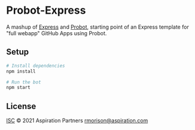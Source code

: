 # Probot-Express

A mashup of [Express](https://expressjs.com/) and
[Probot](https://github.com/probot/probot), starting point of an Express
template for "full webapp" GitHub Apps using Probot.

## Setup

```sh
# Install dependencies
npm install

# Run the bot
npm start
```

## License

[ISC](LICENSE) © 2021 Aspiration Partners <rmorison@aspiration.com>
